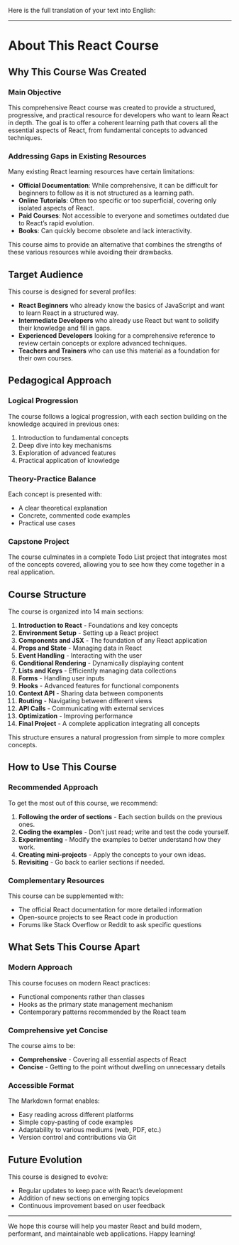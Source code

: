 Here is the full translation of your text into English:

---

# About This React Course

## Why This Course Was Created

### Main Objective

This comprehensive React course was created to provide a structured, progressive, and practical resource for developers who want to learn React in depth. The goal is to offer a coherent learning path that covers all the essential aspects of React, from fundamental concepts to advanced techniques.

### Addressing Gaps in Existing Resources

Many existing React learning resources have certain limitations:

- **Official Documentation**: While comprehensive, it can be difficult for beginners to follow as it is not structured as a learning path.
- **Online Tutorials**: Often too specific or too superficial, covering only isolated aspects of React.
- **Paid Courses**: Not accessible to everyone and sometimes outdated due to React’s rapid evolution.
- **Books**: Can quickly become obsolete and lack interactivity.

This course aims to provide an alternative that combines the strengths of these various resources while avoiding their drawbacks.

## Target Audience

This course is designed for several profiles:

- **React Beginners** who already know the basics of JavaScript and want to learn React in a structured way.
- **Intermediate Developers** who already use React but want to solidify their knowledge and fill in gaps.
- **Experienced Developers** looking for a comprehensive reference to review certain concepts or explore advanced techniques.
- **Teachers and Trainers** who can use this material as a foundation for their own courses.

## Pedagogical Approach

### Logical Progression

The course follows a logical progression, with each section building on the knowledge acquired in previous ones:

1. Introduction to fundamental concepts
2. Deep dive into key mechanisms
3. Exploration of advanced features
4. Practical application of knowledge

### Theory-Practice Balance

Each concept is presented with:

- A clear theoretical explanation
- Concrete, commented code examples
- Practical use cases

### Capstone Project

The course culminates in a complete Todo List project that integrates most of the concepts covered, allowing you to see how they come together in a real application.

## Course Structure

The course is organized into 14 main sections:

1. **Introduction to React** - Foundations and key concepts
2. **Environment Setup** - Setting up a React project
3. **Components and JSX** - The foundation of any React application
4. **Props and State** - Managing data in React
5. **Event Handling** - Interacting with the user
6. **Conditional Rendering** - Dynamically displaying content
7. **Lists and Keys** - Efficiently managing data collections
8. **Forms** - Handling user inputs
9. **Hooks** - Advanced features for functional components
10. **Context API** - Sharing data between components
11. **Routing** - Navigating between different views
12. **API Calls** - Communicating with external services
13. **Optimization** - Improving performance
14. **Final Project** - A complete application integrating all concepts

This structure ensures a natural progression from simple to more complex concepts.

## How to Use This Course

### Recommended Approach

To get the most out of this course, we recommend:

1. **Following the order of sections** - Each section builds on the previous ones.
2. **Coding the examples** - Don’t just read; write and test the code yourself.
3. **Experimenting** - Modify the examples to better understand how they work.
4. **Creating mini-projects** - Apply the concepts to your own ideas.
5. **Revisiting** - Go back to earlier sections if needed.

### Complementary Resources

This course can be supplemented with:

- The official React documentation for more detailed information
- Open-source projects to see React code in production
- Forums like Stack Overflow or Reddit to ask specific questions

## What Sets This Course Apart

### Modern Approach

This course focuses on modern React practices:

- Functional components rather than classes
- Hooks as the primary state management mechanism
- Contemporary patterns recommended by the React team

### Comprehensive yet Concise

The course aims to be:

- **Comprehensive** - Covering all essential aspects of React
- **Concise** - Getting to the point without dwelling on unnecessary details

### Accessible Format

The Markdown format enables:

- Easy reading across different platforms
- Simple copy-pasting of code examples
- Adaptability to various mediums (web, PDF, etc.)
- Version control and contributions via Git

## Future Evolution

This course is designed to evolve:

- Regular updates to keep pace with React’s development
- Addition of new sections on emerging topics
- Continuous improvement based on user feedback

---

We hope this course will help you master React and build modern, performant, and maintainable web applications. Happy learning!

